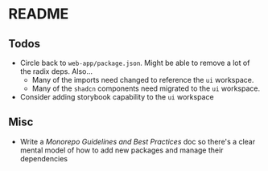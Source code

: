 # README

## Todos

- Circle back to `web-app/package.json`. Might be able to remove a lot of the radix deps. Also...
  - Many of the imports need changed to reference the `ui` workspace.
  - Many of the `shadcn` components need migrated to the `ui` workspace.
- Consider adding storybook capability to the `ui` workspace

## Misc

- Write a _Monorepo Guidelines and Best Practices_ doc so there's a clear mental model of how to add new packages and manage their dependencies
